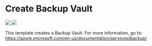 # Create Backup Vault

<a href="https://portal.azure.com/#create/Microsoft.Template/uri/https%3A%2F%2Fraw.githubusercontent.com%2Faverkinderen%2Fazure%2Fmaster%2F101-backup-vault-create%2Fazuredeploy.json" target="_blank">
    <img src="http://azuredeploy.net/deploybutton.png"/>
</a>
<a href="http://armviz.io/#/?load=https%3A%2F%2Fraw.githubusercontent.com%2Faverkinderen%2Fazure%2Fmaster%2F101-backup-vault-create%2Fazuredeploy.json" target="_blank">
    <img src="http://armviz.io/visualizebutton.png"/>
</a>

This template creates a Backup Vault. For more information, go to: https://azure.microsoft.com/en-us/documentation/services/backup/
